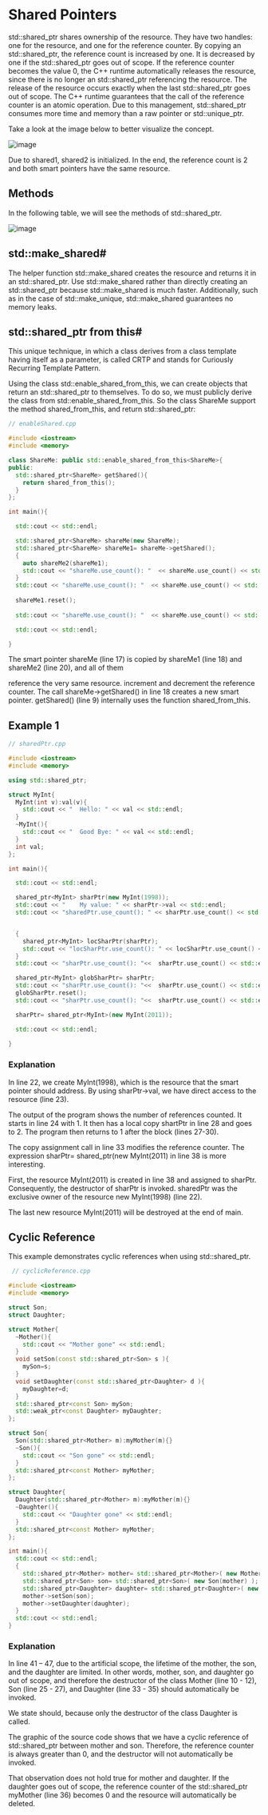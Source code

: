 # Shared Pointers

std::shared_ptr shares ownership of the resource. They have two handles: one for the resource, and one for the reference counter. By copying an std::shared_ptr, the reference count is increased by one. It is decreased by one if the std::shared_ptr goes out of scope. If the reference counter becomes the value 0, the C++ runtime automatically releases the resource, since there is no longer an std::shared_ptr referencing the resource. The release of the resource occurs exactly when the last std::shared_ptr goes out of scope. The C++ runtime guarantees that the call of the reference counter is an atomic operation. Due to this management, std::shared_ptr consumes more time and memory than a raw pointer or std::unique_ptr.

Take a look at the image below to better visualize the concept.

![image](https://user-images.githubusercontent.com/33947539/186347034-df4996b3-39f3-4403-9ce5-5d05d957d039.png)

Due to shared1, shared2 is initialized. In the end, the reference count is 2 and both smart pointers have the same resource.

## Methods

In the following table, we will see the methods of std::shared_ptr.

![image](https://user-images.githubusercontent.com/33947539/186347158-c00e42a7-7b6a-4745-8713-2db6a59fc33a.png)


## std::make_shared#
The helper function std::make_shared creates the resource and returns it in an std::shared_ptr. Use std::make_shared rather than directly creating an std::shared_ptr because std::make_shared is much faster. Additionally, such as in the case of std::make_unique, std::make_shared guarantees no memory leaks.

## std::shared_ptr from this#
This unique technique, in which a class derives from a class template having itself as a parameter, is called CRTP and stands for Curiously Recurring Template Pattern.

Using the class std::enable_shared_from_this, we can create objects that return an std::shared_ptr to themselves. To do so, we must publicly derive the class from std::enable_shared_from_this. So the class ShareMe support the method shared_from_this, and return std::shared_ptr:

```cpp
// enableShared.cpp

#include <iostream>
#include <memory>

class ShareMe: public std::enable_shared_from_this<ShareMe>{
public:
  std::shared_ptr<ShareMe> getShared(){
    return shared_from_this();
  }
};

int main(){

  std::cout << std::endl;

  std::shared_ptr<ShareMe> shareMe(new ShareMe);
  std::shared_ptr<ShareMe> shareMe1= shareMe->getShared();
  {
    auto shareMe2(shareMe1);
    std::cout << "shareMe.use_count(): "  << shareMe.use_count() << std::endl;
  }
  std::cout << "shareMe.use_count(): "  << shareMe.use_count() << std::endl;
  
  shareMe1.reset();
  
  std::cout << "shareMe.use_count(): "  << shareMe.use_count() << std::endl;

  std::cout << std::endl;

}
```
The smart pointer shareMe (line 17) is copied by shareMe1 (line 18) and shareMe2 (line 20), and all of them

reference the very same resource.
increment and decrement the reference counter.
The call shareMe->getShared() in line 18 creates a new smart pointer. getShared() (line 9) internally uses the function shared_from_this.

## Example 1

```cpp
// sharedPtr.cpp

#include <iostream>
#include <memory>

using std::shared_ptr;

struct MyInt{
  MyInt(int v):val(v){
    std::cout << "  Hello: " << val << std::endl;
  }
  ~MyInt(){
    std::cout << "  Good Bye: " << val << std::endl;
  }
  int val;
};

int main(){

  std::cout << std::endl;

  shared_ptr<MyInt> sharPtr(new MyInt(1998));
  std::cout << "    My value: " << sharPtr->val << std::endl;
  std::cout << "sharedPtr.use_count(): " << sharPtr.use_count() << std::endl;


  {
    shared_ptr<MyInt> locSharPtr(sharPtr);
    std::cout << "locSharPtr.use_count(): " << locSharPtr.use_count() << std::endl;
  }
  std::cout << "sharPtr.use_count(): "<<  sharPtr.use_count() << std::endl;

  shared_ptr<MyInt> globSharPtr= sharPtr;
  std::cout << "sharPtr.use_count(): "<<  sharPtr.use_count() << std::endl;
  globSharPtr.reset();
  std::cout << "sharPtr.use_count(): "<<  sharPtr.use_count() << std::endl;

  sharPtr= shared_ptr<MyInt>(new MyInt(2011));

  std::cout << std::endl;
  
}
```
### Explanation #
In line 22, we create MyInt(1998), which is the resource that the smart pointer should address. By using sharPtr->val, we have direct access to the resource (line 23).

The output of the program shows the number of references counted. It starts in line 24 with 1. It then has a local copy shartPtr in line 28 and goes to 2. The program then returns to 1 after the block (lines 27-30).

The copy assignment call in line 33 modifies the reference counter. The expression sharPtr= shared_ptr<MyInt>(new MyInt(2011) in line 38 is more interesting.

First, the resource MyInt(2011) is created in line 38 and assigned to sharPtr. Consequently, the destructor of sharPtr is invoked. sharedPtr was the exclusive owner of the resource new MyInt(1998) (line 22).

The last new resource MyInt(2011) will be destroyed at the end of main.
  
## Cyclic Reference
This example demonstrates cyclic references when using std::shared_ptr.

```cpp
 // cyclicReference.cpp

#include <iostream>
#include <memory>

struct Son;
struct Daughter;

struct Mother{
  ~Mother(){
    std::cout << "Mother gone" << std::endl;
  }
  void setSon(const std::shared_ptr<Son> s ){
    mySon=s;
  }
  void setDaughter(const std::shared_ptr<Daughter> d ){
    myDaughter=d;
  }
  std::shared_ptr<const Son> mySon;
  std::weak_ptr<const Daughter> myDaughter;
};

struct Son{
  Son(std::shared_ptr<Mother> m):myMother(m){}
  ~Son(){
    std::cout << "Son gone" << std::endl;
  }
  std::shared_ptr<const Mother> myMother;
};

struct Daughter{
  Daughter(std::shared_ptr<Mother> m):myMother(m){}
  ~Daughter(){
    std::cout << "Daughter gone" << std::endl;
  }
  std::shared_ptr<const Mother> myMother;
};

int main(){
  std::cout << std::endl;
  {
    std::shared_ptr<Mother> mother= std::shared_ptr<Mother>( new Mother);
    std::shared_ptr<Son> son= std::shared_ptr<Son>( new Son(mother) );
    std::shared_ptr<Daughter> daughter= std::shared_ptr<Daughter>( new Daughter(mother) );
    mother->setSon(son);
    mother->setDaughter(daughter);
  }
  std::cout << std::endl;
}
```
  
### Explanation #
In line 41 – 47, due to the artificial scope, the lifetime of the mother, the son, and the daughter are limited. In other words, mother, son, and daughter go out of scope, and therefore the destructor of the class Mother (line 10 - 12), Son (line 25 - 27), and Daughter (line 33 - 35) should automatically be invoked.

We state should, because only the destructor of the class Daughter is called.

The graphic of the source code shows that we have a cyclic reference of std::shared_ptr between mother and son. Therefore, the reference counter is always greater than 0, and the destructor will not automatically be invoked.

That observation does not hold true for mother and daughter. If the daughter goes out of scope, the reference counter of the std::shared_ptr myMother (line 36) becomes 0 and the resource will automatically be deleted.  
